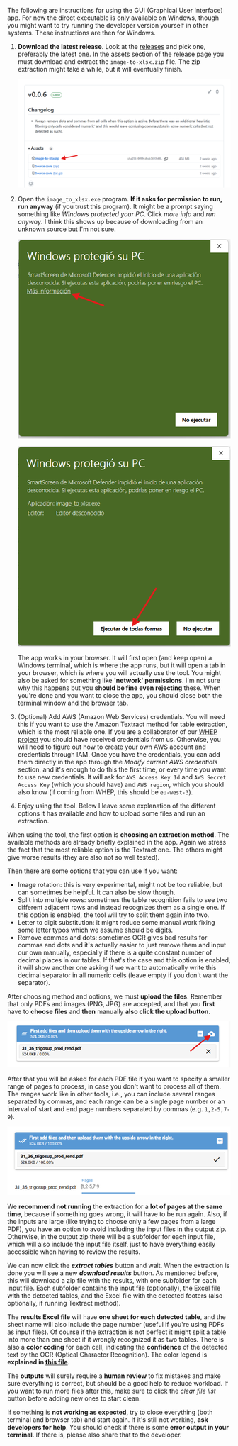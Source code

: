 The following are instructions for using the GUI (Graphical User Interface)
app. For now the direct executable is only available on Windows, though you
might want to try running the developer version yourself in other systems.
These instructions are then for Windows.

1. **Download the latest release**. Look at the
    [releases](https://github.com/lbm364dl/image-to-xlsx/releases) and pick
    one, preferably the latest one. In the assets section of the release page
    you must download and extract the `image-to-xlsx.zip` file. The zip
    extraction might take a while, but it will eventually finish.

    ![download zip](imgs/download-zip.png)

2. Open the `image_to_xlsx.exe` program. **If it asks for permission to run,
    run anyway** (if you trust this program). It might be a prompt saying
    something like _Windows protected your PC_. Click _more info_ and
    _run anyway_. I think this shows up because of downloading from an unknown
    source but I'm not sure. 

    ![windows protect click more info](./imgs/windows-protect-more-info.png)

    ![windows protect click run anyway](./imgs/windows-protect-run-anyway.png)

    The app works in your browser. It will first open (and keep open) a Windows
    terminal, which is where the app runs, but it will open a tab in your
    browser, which is where you will actually use the tool. You might also be
    asked for something like **'network' permissions**. I'm not sure why this
    happens but you **should be fine even rejecting** these. When you're done
    and you want to close the app, you should close both the terminal window
    and the browser tab.

3. (Optional) Add AWS (Amazon Web Services) credentials. You will need this if
    you want to use the Amazon Textract method for table extraction, which
    is the most reliable one. If you are a collaborator of our 
    [WHEP project](https://github.com/eduaguilera/WHEP) you should have
    received credentials from us. Otherwise, you will need to figure out how
    to create your own AWS account and credentials through IAM. Once you have
    the credentials, you can add them directly in the app through the
    _Modify current AWS credentials_ section, and it's enough to do this the
    first time, or every time you want to use new credentials. It will ask for
    `AWS Access Key Id` and `AWS Secret Access Key` (which you should have) and
    `AWS region`, which you should also know (if coming from WHEP, this should
    be `eu-west-3`).

4. Enjoy using the tool. Below I leave some explanation of the different
    options it has available and how to upload some files and run an extraction.

When using the tool, the first option is **choosing an extraction method**. The
available methods are already briefly explained in the app. Again we stress
the fact that the most reliable option is the Textract one. The others might
give worse results (they are also not so well tested).

Then there are some options that you can use if you want:
- Image rotation: this is very experimental, might not be too reliable, but
    can sometimes be helpful. It can also be slow though.
- Split into multiple rows: sometimes the table recognition fails to see
    two different adjacent rows and instead recognizes them as a single one.
    If this option is enabled, the tool will try to split them again into two.
- Letter to digit substitution: it might reduce some manual work fixing some
    letter typos which we assume should be digits.
- Remove commas and dots: sometimes OCR gives bad results for commas and dots
    and it's actually easier to just remove them and input our own manually,
    especially if there is a quite constant number of decimal places in our
    tables. If that's the case and this option is enabled, it will show another
    one asking if we want to automatically write this decimal separator in all
    numeric cells (leave empty if you don't want the separator).

After choosing method and options, we must **upload the files**. Remember that
only PDFs and images (PNG, JPG) are accepted, and that you **first** have to
**choose files** and **then** manually **also click the upload button**. 

![click upload button again](./imgs/click-upload-again.png)

After that you will be asked for each PDF file if you want to specify a smaller
range of pages to process, in case you don't want to process all of them. The
ranges work like in other tools, i.e., you can include several ranges separated
by commas, and each range can be a single page number or an interval of start
and end page numbers separated by commas (e.g. `1,2-5,7-9`).

![file correctly uploaded](./imgs/file-correctly-uploaded.png)

We **recommend not running** the extraction for a **lot of pages at the same
time**, because if something goes wrong, it will have to be run again. Also, if
the inputs are large (like trying to choose only a few pages from a large PDF),
you have an option to avoid including the input files in the output zip.
Otherwise, in the output zip there will be a subfolder for each input file,
which will also include the input file itself, just to have everything easily
accessible when having to review the results.

We can now click the **_extract tables_** button and wait. When the extraction is
done you will see a new **_download results_** button. As mentioned before, this
will download a zip file with the results, with one subfolder for each input
file. Each subfolder contains the input file (optionally), the Excel file
with the detected tables, and the Excel file with the detected footers (also
optionally, if running Textract method).

The **results Excel file** will have **one sheet for each detected table**, and
the sheet name will also include the page number (useful if you're using PDFs
as input files). Of course if the extraction is not perfect it might split
a table into more than one sheet if it wrongly recognized it as two tables.
There is also a **color coding** for each cell, indicating the **confidence**
of the detected text by the OCR (Optical Character Recognition). The color
legend is **explained in [this file](https://saco.csic.es/s/ESYzMcR9NWjWbrB)**.

The **outputs** will surely require a **human review** to fix mistakes and make
sure everything is correct, but should be a good help to reduce workload. If you
want to run more files after this, make sure to click the _clear file list_
button before adding new ones to start clean.

If something is **not working as expected**, try to close everything (both
terminal and browser tab) and start again. If it's still not working, **ask
developers for help**. You should check if there is some **error output in
your terminal**. If there is, please also share that to the developer.
